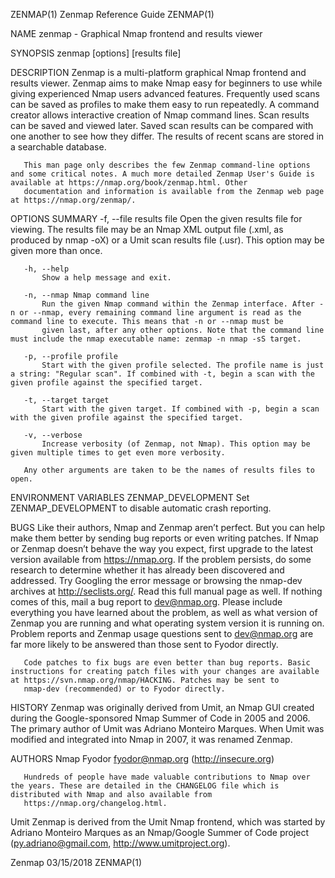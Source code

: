 ZENMAP(1)                                                                                   Zenmap Reference Guide                                                                                  ZENMAP(1)

NAME
       zenmap - Graphical Nmap frontend and results viewer

SYNOPSIS
       zenmap [options] [results file]

DESCRIPTION
       Zenmap is a multi-platform graphical Nmap frontend and results viewer. Zenmap aims to make Nmap easy for beginners to use while giving experienced Nmap users advanced features. Frequently used scans
       can be saved as profiles to make them easy to run repeatedly. A command creator allows interactive creation of Nmap command lines. Scan results can be saved and viewed later. Saved scan results can
       be compared with one another to see how they differ. The results of recent scans are stored in a searchable database.

       This man page only describes the few Zenmap command-line options and some critical notes. A much more detailed Zenmap User's Guide is available at https://nmap.org/book/zenmap.html. Other
       documentation and information is available from the Zenmap web page at https://nmap.org/zenmap/.

OPTIONS SUMMARY
       -f, --file results file
           Open the given results file for viewing. The results file may be an Nmap XML output file (.xml, as produced by nmap -oX) or a Umit scan results file (.usr). This option may be given more than
           once.

       -h, --help
           Show a help message and exit.

       -n, --nmap Nmap command line
           Run the given Nmap command within the Zenmap interface. After -n or --nmap, every remaining command line argument is read as the command line to execute. This means that -n or --nmap must be
           given last, after any other options. Note that the command line must include the nmap executable name: zenmap -n nmap -sS target.

       -p, --profile profile
           Start with the given profile selected. The profile name is just a string: "Regular scan". If combined with -t, begin a scan with the given profile against the specified target.

       -t, --target target
           Start with the given target. If combined with -p, begin a scan with the given profile against the specified target.

       -v, --verbose
           Increase verbosity (of Zenmap, not Nmap). This option may be given multiple times to get even more verbosity.

       Any other arguments are taken to be the names of results files to open.

ENVIRONMENT VARIABLES
       ZENMAP_DEVELOPMENT
           Set ZENMAP_DEVELOPMENT to disable automatic crash reporting.

BUGS
       Like their authors, Nmap and Zenmap aren’t perfect. But you can help make them better by sending bug reports or even writing patches. If Nmap or Zenmap doesn’t behave the way you expect, first
       upgrade to the latest version available from https://nmap.org. If the problem persists, do some research to determine whether it has already been discovered and addressed. Try Googling the error
       message or browsing the nmap-dev archives at http://seclists.org/. Read this full manual page as well. If nothing comes of this, mail a bug report to <dev@nmap.org>. Please include everything you
       have learned about the problem, as well as what version of Zenmap you are running and what operating system version it is running on. Problem reports and Zenmap usage questions sent to dev@nmap.org
       are far more likely to be answered than those sent to Fyodor directly.

       Code patches to fix bugs are even better than bug reports. Basic instructions for creating patch files with your changes are available at https://svn.nmap.org/nmap/HACKING. Patches may be sent to
       nmap-dev (recommended) or to Fyodor directly.

HISTORY
       Zenmap was originally derived from Umit, an Nmap GUI created during the Google-sponsored Nmap Summer of Code in 2005 and 2006. The primary author of Umit was Adriano Monteiro Marques. When Umit was
       modified and integrated into Nmap in 2007, it was renamed Zenmap.

AUTHORS
   Nmap
       Fyodor <fyodor@nmap.org> (http://insecure.org)

       Hundreds of people have made valuable contributions to Nmap over the years. These are detailed in the CHANGELOG file which is distributed with Nmap and also available from
       https://nmap.org/changelog.html.

   Umit
       Zenmap is derived from the Umit Nmap frontend, which was started by Adriano Monteiro Marques as an Nmap/Google Summer of Code project (<py.adriano@gmail.com>, http://www.umitproject.org).

Zenmap                                                                                            03/15/2018                                                                                        ZENMAP(1)
